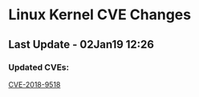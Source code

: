 
# **Linux Kernel CVE Changes**

## Last Update - 02Jan19 12:26

### **Updated CVEs:**

[CVE-2018-9518](https://www.linuxkernelcves.com/#/cves/CVE-2018-9518)